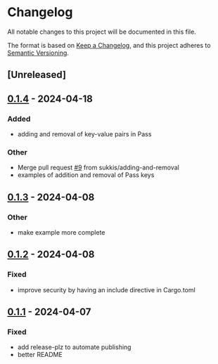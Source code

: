 # Changelog
All notable changes to this project will be documented in this file.

The format is based on [Keep a Changelog](https://keepachangelog.com/en/1.0.0/),
and this project adheres to [Semantic Versioning](https://semver.org/spec/v2.0.0.html).

## [Unreleased]

## [0.1.4](https://github.com/sukkis/getfrompass/compare/v0.1.3...v0.1.4) - 2024-04-18

### Added
- adding and removal of key-value pairs in Pass

### Other
- Merge pull request [#9](https://github.com/sukkis/getfrompass/pull/9) from sukkis/adding-and-removal
- examples of addition and removal of Pass keys

## [0.1.3](https://github.com/sukkis/getfrompass/compare/v0.1.2...v0.1.3) - 2024-04-08

### Other
- make example more complete

## [0.1.2](https://github.com/sukkis/getfrompass/compare/v0.1.1...v0.1.2) - 2024-04-08

### Fixed
- improve security by having an include directive in Cargo.toml

## [0.1.1](https://github.com/sukkis/getfrompass/compare/v0.1.0...v0.1.1) - 2024-04-07

### Fixed
- add release-plz to automate publishing
- better README
